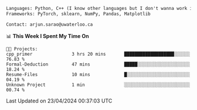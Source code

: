 ```txt
Languages: Python, C++ (I know other languages but I don't wanna work in em)
Frameworks: PyTorch, sklearn, NumPy, Pandas, Matplotlib

Contact: arjun.sarao@uwaterloo.ca
```

<!--START_SECTION:waka-->
📊 **This Week I Spent My Time On** 

```text
🐱‍💻 Projects: 
cpp_primer               3 hrs 20 mins       ███████████████████░░░░░░   76.83 % 
Formal-Deduction         47 mins             █████░░░░░░░░░░░░░░░░░░░░   18.24 % 
Resume-Files             10 mins             █░░░░░░░░░░░░░░░░░░░░░░░░   04.19 % 
Unknown Project          1 min               ░░░░░░░░░░░░░░░░░░░░░░░░░   00.74 % 
```


 Last Updated on 23/04/2024 00:37:03 UTC
<!--END_SECTION:waka-->
